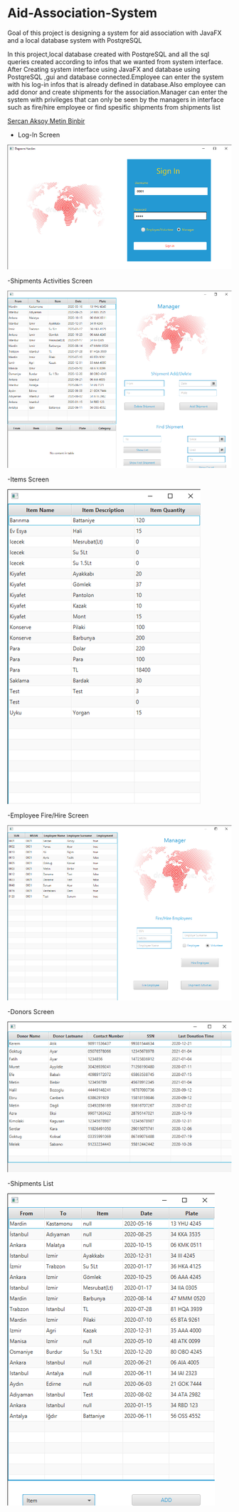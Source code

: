 # Aid-Association-System
Goal of this project is designing a system for aid association  with JavaFX and a local database system with PostqreSQL


In this project,local database created with PostqreSQL and all the sql queries created according to infos that we wanted from system interface.
After Creating system interface using JavaFX and database using PostqreSQL ,gui and database connected.Employee can enter the system
with his log-in infos that is already defined in database.Also employee can add donor and create shipments for the association.Manager can enter the system with privileges
that can only be seen by the managers in interface such as fire/hire employee or find spesific shipments from shipments list

<a href="https://github.com/sercaksoy"> Sercan Aksoy </a>
<a href="https://github.com/metinbinbir"> Metin Binbir </a>

- Log-In Screen


![](images/log-in.png)


-Shipments Activities Screen


![](images/shipments.png)


-Items Screen


![](images/items.png)


-Employee Fire/Hire Screen


![](images/fire_emp.png)



-Donors Screen

![](images/donors.png)


-Shipments List


![](images/shipment_activities.png)
